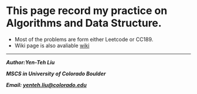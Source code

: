 # This page record my practice on Algorithms and Data Structure.
* Most of the problems are form either Leetcode or CC189.
* Wiki page is also avaliable [wiki](https://github.com/yeli7289/Algorithms/wiki)

---
***Author:Yen-Teh Liu***

***MSCS in University of Colorado Boulder***

***Email: yenteh.liu@colorado.edu***


